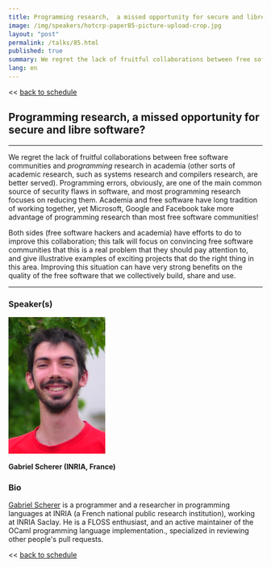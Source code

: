 ```yaml
---
title: Programming research,  a missed opportunity for secure and libre software?
image: /img/speakers/hotcrp-paper85-picture-upload-crop.jpg
layout: "post"
permalink: /talks/85.html
published: true
summary: We regret the lack of fruitful collaborations between free software; communities and *programming*…
lang: en
---
```

<< [back to schedule](/schedule/)

## Programming research,  a missed opportunity for secure and libre software?
---


We regret the lack of fruitful collaborations between free software
communities and *programming* research in academia (other sorts of
academic research, such as systems research and compilers research,
are better served). Programming errors, obviously, are one of the main
common source of security flaws in software, and most programming
research focuses on reducing them. Academia and free software have
long tradition of working together, yet Microsoft, Google and Facebook
take more advantage of programming research than most free software
communities!

Both sides (free software hackers and academia) have efforts to do to
improve this collaboration; this talk will focus on convincing free
software communities that this is a real problem that they should pay
attention to, and give illustrative examples of exciting projects that
do the right thing in this area. Improving this situation can have
very strong benefits on the quality of the free software that we
collectively build, share and use.

---
### Speaker(s)
![speaker](/img/speakers/hotcrp-paper85-picture-upload.jpg)

**Gabriel Scherer (INRIA, France)**

### Bio
[Gabriel Scherer](http://gallium.inria.fr/~scherer/) is a programmer and a researcher in programming languages at INRIA (a French national public research institution), working at INRIA Saclay. He is a FLOSS enthusiast, and an active maintainer of the OCaml programming language implementation., specialized in reviewing other people's pull requests.

<< [back to schedule](/schedule/)